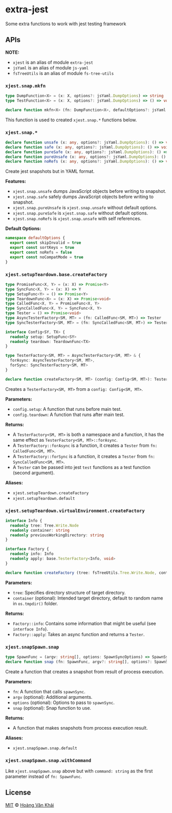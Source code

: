 # extra-jest

Some extra functions to work with jest testing framework

## APIs

**NOTE:**
  * `xjest` is an alias of module `extra-jest`
  * `jsYaml` is an alias of module `js-yaml`
  * `fsTreeUtils` is an alias of module `fs-tree-utils`

### `xjest.snap.mkfn`

```typescript
type DumpFunction<X> = (x: X, options?: jsYaml.DumpOptions) => string
type TestFunction<X> = (x: X, options?: jsYaml.DumpOptions) => () => void

declare function mkfn<X> (fn: DumpFunction<X>, defaultOptions?: jsYaml.DumpOptions): TestFunction<X>
```

This function is used to created `xjest.snap.*` functions below.

### `xjest.snap.*`

```typescript
declare function unsafe (x: any, options?: jsYaml.DumpOptions): () => void
declare function safe (x: any, options?: jsYaml.DumpOptions): () => void
declare function pureSafe (x: any, options?: jsYaml.DumpOptions): () => void
declare function pureUnsafe (x: any, options?: jsYaml.DumpOptions): () => void
declare function noRefs (x: any, options?: jsYaml.DumpOptions): () => void
```

Create jest snapshots but in YAML format.

**Features:**
  * `xjest.snap.unsafe` dumps JavaScript objects before writing to snapshot.
  * `xjest.snap.safe` safely dumps JavaScript objects before writing to snapshot.
  * `xjest.snap.pureUnsafe` is `xjest.snap.unsafe` without default options.
  * `xjest.snap.pureSafe` is `xjest.snap.safe` without default options.
  * `xjest.snap.noRefs` is `xjest.snap.unsafe` with self references.

**Default Options:**

```typescript
namespace defaultOptions {
  export const skipInvalid = true
  export const sortKeys = true
  export const noRefs = false
  export const noCompatMode = true
}
```

### `xjest.setupTeardown.base.createFactory`

```typescript
type PromiseFunc<X, Y> = (x: X) => Promise<Y>
type SyncFunc<X, Y> = (x: X) => Y
type SetupFunc<Y> = () => Promise<Y>
type TeardownFunc<X> = (x: X) => Promise<void>
type CalledFunc<X, Y> = PromiseFunc<X, Y>
type SyncCalledFunc<X, Y> = SyncFunc<X, Y>
type Tester = () => Promise<void>
type AsyncTesterFactory<SM, MT> = (fn: CalledFunc<SM, MT>) => Tester
type SyncTesterFactory<SM, MT> = (fn: SyncCalledFunc<SM, MT>) => Tester

interface Config<SY, TX> {
  readonly setup: SetupFunc<SY>
  readonly teardown: TeardownFunc<TX>
}

type TesterFactory<SM, MT> = AsyncTesterFactory<SM, MT> & {
  forAsync: AsyncTesterFactory<SM, MT>,
  forSync: SyncTesterFactory<SM, MT>
}

declare function createFactory<SM, MT> (config: Config<SM, MT>): TesterFactory<SM, MT>
```

Creates a `TesterFactory<SM, MT>` from a `config: Config<SM, MT>`.

**Parameters:**
  * `config.setup`: A function that runs before main test.
  * `config.teardown`: A function that runs after main test.

**Returns:**
  * A `TesterFactory<SM, MT>` is both a namespace and a function, it has the same effect as `TesterFactory<SM, MT>::forAsync`.
  * A `TesterFactory::forAsync` is a function, it creates a `Tester` from `fn: CalledFunc<SM, MT>`.
  * A `TesterFactory::forSync` is a function, it creates a `Tester` from `fn: SyncCalledFunc<SM, MT>`.
  * A `Tester` can be passed into jest `test` functions as a test function (second argument).

**Aliases:**
  * `xjest.setupTeardown.createFactory`
  * `xjest.setupTeardown.default`

### `xjest.setupTeardown.virtualEnvironment.createFactory`

```typescript
interface Info {
  readonly tree: Tree.Write.Node
  readonly container: string
  readonly previousWorkingDirectory: string
}

interface Factory {
  readonly info: Info
  readonly apply: base.TesterFactory<Info, void>
}

declare function createFactory (tree: fsTreeUtils.Tree.Write.Node, container?: string): Factory
```

**Parameters:**
  * `tree`: Specifies directory structure of target directory.
  * `container` (optional): Intended target directory, default to random name in `os.tmpdir()` folder.

**Returns:**
  * `Factory::info`: Contains some information that might be useful (see `interface Info`).
  * `Factory::apply`: Takes an async function and returns a `Tester`.

### `xjest.snapSpawn.snap`

```typescript
type SpawnFunc = (argv: string[], options: SpawnSyncOptions) => SpawnSyncReturns<string | Buffer>
declare function snap (fn: SpawnFunc, argv?: string[], options?: SpawnSyncOptions): () => void
```

Create a function that creates a snapshot from result of process execution.

**Parameters:**
  * `fn`: A function that calls `spawnSync`.
  * `argv` (optional): Additional arguments.
  * `options` (optional): Options to pass to `spawnSync`.
  * `snap` (optional): Snap function to use.

**Returns:**
  * A function that makes snapshots from process execution result.

**Aliases:**
  * `xjest.snapSpawn.snap.default`

### `xjest.snapSpawn.snap.withCommand`

Like `xjest.snapSpawn.snap` above but with `command: string` as the first parameter instead of `fn: SpawnFunc`.

## License

[MIT](https://git.io/vhaEz) © [Hoàng Văn Khải](https://github.com/KSXGitHub)
